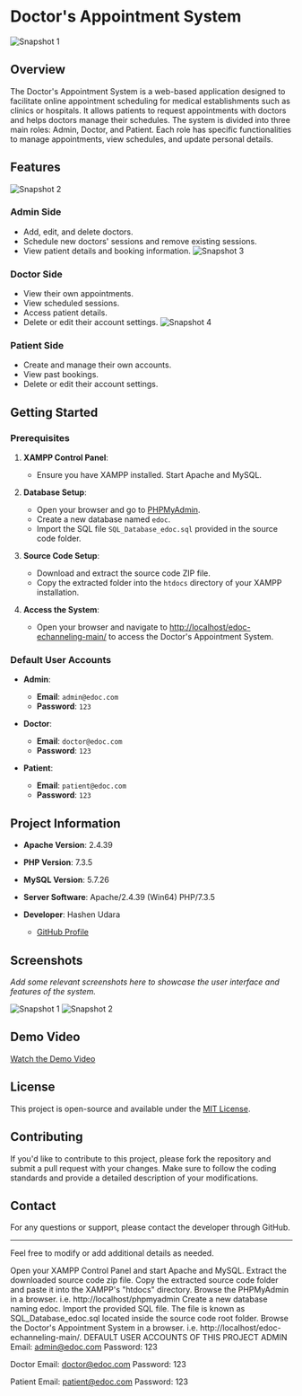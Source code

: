 # Doctor's Appointment System

![Snapshot 1](https://www.sourcecodester.com/sites/default/files/styles/large/public/images/hshnudr/Screenshot%20%281%29.png?itok=Yp_6AHUX)
## Overview

The Doctor's Appointment System is a web-based application designed to facilitate online appointment scheduling for medical establishments such as clinics or hospitals. It allows patients to request appointments with doctors and helps doctors manage their schedules. The system is divided into three main roles: Admin, Doctor, and Patient. Each role has specific functionalities to manage appointments, view schedules, and update personal details.

## Features
![Snapshot 2](https://www.sourcecodester.com/sites/default/files/images/hshnudr/Screenshot%20%283%29.png)
### Admin Side
- Add, edit, and delete doctors.
- Schedule new doctors' sessions and remove existing sessions.
- View patient details and booking information.
![Snapshot 3](https://www.sourcecodester.com/sites/default/files/images/hshnudr/Screenshot%20%289%29.png)
### Doctor Side
- View their own appointments.
- View scheduled sessions.
- Access patient details.
- Delete or edit their account settings. 
![Snapshot 4](https://www.sourcecodester.com/sites/default/files/images/hshnudr/Screenshot%20%286%29.png)
### Patient Side
- Create and manage their own accounts.
- View past bookings.
- Delete or edit their account settings.

## Getting Started

### Prerequisites

1. **XAMPP Control Panel**:
   - Ensure you have XAMPP installed. Start Apache and MySQL.

2. **Database Setup**:
   - Open your browser and go to [PHPMyAdmin](http://localhost/phpmyadmin).
   - Create a new database named `edoc`.
   - Import the SQL file `SQL_Database_edoc.sql` provided in the source code folder.

3. **Source Code Setup**:
   - Download and extract the source code ZIP file.
   - Copy the extracted folder into the `htdocs` directory of your XAMPP installation.

4. **Access the System**:
   - Open your browser and navigate to [http://localhost/edoc-echanneling-main/](http://localhost/edoc-echanneling-main/) to access the Doctor's Appointment System.

### Default User Accounts

- **Admin**:
  - **Email**: `admin@edoc.com`
  - **Password**: `123`

- **Doctor**:
  - **Email**: `doctor@edoc.com`
  - **Password**: `123`

- **Patient**:
  - **Email**: `patient@edoc.com`
  - **Password**: `123`

## Project Information

- **Apache Version**: 2.4.39
- **PHP Version**: 7.3.5
- **MySQL Version**: 5.7.26
- **Server Software**: Apache/2.4.39 (Win64) PHP/7.3.5

- **Developer**: Hashen Udara
  - [GitHub Profile](https://github.com/RitzyKingS/)

## Screenshots

*Add some relevant screenshots here to showcase the user interface and features of the system.*

![Snapshot 1](https://www.sourcecodester.com/sites/default/files/images/hshnudr/Screenshot%20%282%29.png) 
![Snapshot 2](https://www.sourcecodester.com/sites/default/files/images/hshnudr/Screenshot%20%288%29.png)

## Demo Video

[Watch the Demo Video](https://youtu.be/mAWHYAHmit4)

## License

This project is open-source and available under the [MIT License](LICENSE).

## Contributing

If you'd like to contribute to this project, please fork the repository and submit a pull request with your changes. Make sure to follow the coding standards and provide a detailed description of your modifications.

## Contact

For any questions or support, please contact the developer through GitHub.

---

Feel free to modify or add additional details as needed.

Open your XAMPP Control Panel and start Apache and MySQL.
Extract the downloaded source code zip file.
Copy the extracted source code folder and paste it into the XAMPP's "htdocs" directory.
Browse the PHPMyAdmin in a browser. i.e. http://localhost/phpmyadmin
Create a new database naming edoc.
Import the provided SQL file. The file is known as SQL_Database_edoc.sql located inside the source code root folder.
Browse the Doctor's Appointment System in a browser. i.e. http://localhost/edoc-echanneling-main/.
DEFAULT USER ACCOUNTS OF THIS PROJECT
ADMIN
Email: admin@edoc.com
Password: 123

Doctor
Email: doctor@edoc.com
Password: 123

Patient
Email: patient@edoc.com
Password: 123
